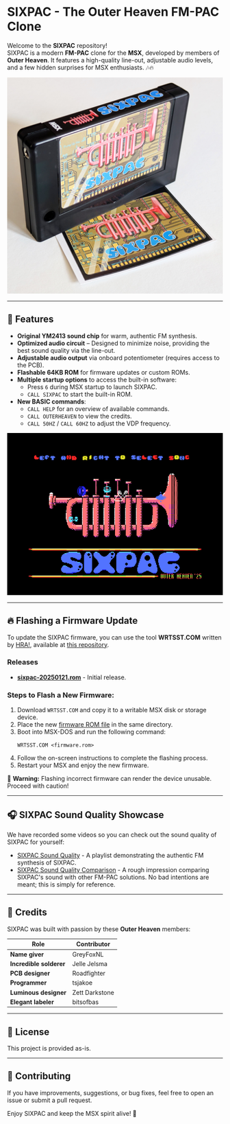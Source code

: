# SIXPAC - The Outer Heaven FM-PAC Clone

Welcome to the **SIXPAC** repository!  
SIXPAC is a modern **FM-PAC** clone for the **MSX**, developed by members of **Outer Heaven**. It features a high-quality line-out, adjustable audio levels, and a few hidden surprises for MSX enthusiasts. 🎶🔥

![SIXPAC Cartridge](sixpac.jpg)

---

## 📌 Features
- **Original YM2413 sound chip** for warm, authentic FM synthesis.
- **Optimized audio circuit** – Designed to minimize noise, providing the best sound quality via the line-out.
- **Adjustable audio output** via onboard potentiometer (requires access to the PCB).
- **Flashable 64KB ROM** for firmware updates or custom ROMs.
- **Multiple startup options** to access the built-in software:
  - Press `6` during MSX startup to launch SIXPAC.
  - `CALL SIXPAC` to start the built-in ROM.
- **New BASIC commands**:
  - `CALL HELP` for an overview of available commands.
  - `CALL OUTERHEAVEN` to view the credits.
  - `CALL 50HZ` / `CALL 60HZ` to adjust the VDP frequency.

![SIXPAC screenshot](screenshot.png)

---

## 🔥 Flashing a Firmware Update

To update the SIXPAC firmware, you can use the tool **WRTSST.COM** written by [HRA!](https://github.com/hra1129), available at [this repository](https://github.com/hra1129/MSX_MegaSCC_for_SST39SF040/tree/main/tools/wrtsst).

### Releases

- **[sixpac-20250121.rom](sixpac-20250121.rom)** - Initial release.


### Steps to Flash a New Firmware:

1. Download `WRTSST.COM` and copy it to a writable MSX disk or storage device.
2. Place the new [firmware ROM file](sixpac-20250121.rom) in the same directory.
3. Boot into MSX-DOS and run the following command:
   ```
   WRTSST.COM <firmware.rom>
   ```
4. Follow the on-screen instructions to complete the flashing process.
5. Restart your MSX and enjoy the new firmware.

🚠 **Warning:** Flashing incorrect firmware can render the device unusable. Proceed with caution!

---

## 🎧 SIXPAC Sound Quality Showcase

We have recorded some videos so you can check out the sound quality of SIXPAC for yourself:

- [SIXPAC Sound Quality](https://www.youtube.com/playlist?list=PLmK1TPuNv0U2iJQcK8uKBqPqdHRqwttDE) - A playlist demonstrating the authentic FM synthesis of SIXPAC.
- [SIXPAC Sound Quality Comparison](https://www.youtube.com/playlist?list=PLmK1TPuNv0U2qWLUH1MEPOPTKlGjxJHCv) - A rough impression comparing SIXPAC's sound with other FM-PAC solutions. No bad intentions are meant; this is simply for reference.

---

## 👏 Credits
SIXPAC was built with passion by these  **Outer Heaven** members:

| Role                 | Contributor          |
|----------------------|---------------------|
| **Name giver**       | GreyFoxNL           |
| **Incredible solderer** | Jelle Jelsma       |
| **PCB designer**       | Roadfighter         |
| **Programmer** | tsjakoe          |
| **Luminous designer**     | Zett Darkstone      |
| **Elegant labeler**  | bitsofbas           |

---

## 🐜 License
This project is provided as-is.

---

## 🤝 Contributing
If you have improvements, suggestions, or bug fixes, feel free to open an issue or submit a pull request.

Enjoy SIXPAC and keep the MSX spirit alive! 🚀

